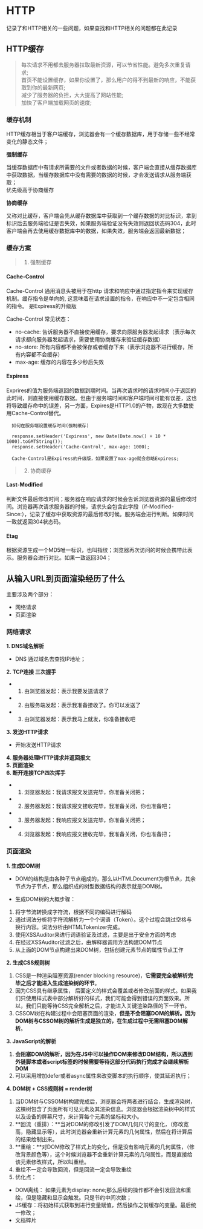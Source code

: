 # HTTP  
记录了和HTTP相关的一些问题，如果查找和HTTP相关的问题都在此记录

## HTTP缓存
> 每次请求不用都去服务器拉取最新资源，可以节省性能。避免多次重复请求;  
> 首页不能设置缓存，如果你设置了，那么用户的得不到最新的响应，不能获取到你的最新网页;  
> 减少了服务器的负担，大大提高了网站性能;    
> 加快了客户端加载网页的速度;  
 

### 缓存机制
HTTP缓存相当于客户端缓存，浏览器会有一个缓存数据库，用于存储一些不经常变化的静态文件；

**强制缓存**

当缓存数据库中有请求所需要的文件或者数据的时候，客户端会直接从缓存数据库中获取数据，当缓存数据库中没有需要的数据的时候，才会发送请求从服务端获取；  
优先级高于协商缓存

**协商缓存**

又称对比缓存，客户端会先从缓存数据库中获取到一个缓存数据的对比标识，拿到标识后去服务端验证是否失效，如果服务端验证没有失效则返回状态码304，此时客户端会再去使用缓存数据库中的数据，如果失效，服务端会返回最新数据；

### 缓存方案

> 1. 强制缓存
#### Cache-Control
Cache-Control 通用消息头被用于在http 请求和响应中通过指定指令来实现缓存机制。缓存指令是单向的, 这意味着在请求设置的指令，在响应中不一定包含相同的指令。
是Expiress的升级版  

Cache-Control 常见状态：
- no-cache: 告诉服务器不直接使用缓存，要求向原服务器发起请求（表示每次请求都向服务器发起请求，需要使用协商缓存来验证缓存数据）
- no-store: 所有内容都不会被保存或者缓存下来（表示浏览器不进行缓存，所有内容都不会缓存） 
- max-age: 缓存的内容在多少秒后失效

#### Expiress
Exprires的值为服务端返回的数据到期时间。当再次请求时的请求时间小于返回的此时间，则直接使用缓存数据。但由于服务端时间和客户端时间可能有误差，这也将导致缓存命中的误差，另一方面，Expires是HTTP1.0的产物，故现在大多数使用Cache-Control替代。  

```
  如何在服务端设置缓存时间(强制缓存)

  response.setHeader('Expiress', new Date(Date.now() + 10 * 1000).toGMTString());
  response.setHeader('Cache-Control', max-age: 1000);

  Cache-Control是Expiress的升级版，如果设置了max-age就会忽略Expiress;
```

> 2. 协商缓存
#### Last-Modified
判断文件最后修改时间；服务器在响应请求的时候会告诉浏览器资源的最后修改时间。浏览器再次请求服务器的时候，请求头会包含此字段（if-Modified-Since:），记录了缓存中获取资源的最后修改时候。服务端会进行判断。如果时间一致就返回304状态码。

#### Etag
根据资源生成一个MD5唯一标识，也叫指纹；浏览器再次访问的时候会携带此表示。服务器会进行对比。如果一致返回304；



## 从输入URL到页面渲染经历了什么
主要涉及两个部分：
- 网络请求
- 页面渲染

### 网络请求
**1. DNS域名解析**  
- DNS 通过域名去查找IP地址；

**2. TCP连接 三次握手**  
- 1. 由浏览器发起：表示我要发送请求了
- 2. 由服务端发起：表示我准备接收了。你可以发送了
- 3. 由浏览器发起：表示我马上就发，你准备接收吧  

**3. 发送HTTP请求**  
- 开始发送HTTP请求

**4. 服务器处理HTTP请求并返回报文**  
**5. 页面渲染**  
**6. 断开连接TCP四次挥手**  
- 1. 浏览器发起：我请求报文发送完毕，你准备关闭把；
- 2. 服务器发起：我请求报文接收完毕，我准备关闭，你也准备吧；
- 3. 服务器发起：我响应报文发送完毕，你准备关闭把；
- 4. 浏览器发起：我响应报文接收完毕，我准备关闭，你也准备把；

### 页面渲染
**1. 生成DOM树** 
- DOM的结构是由各种子节点组成的，那么以HTMLDocument为根节点，其余节点为子节点，那么组织成的树型数据结构的表示就是DOM树。

- 生成DOM树的大概步骤：
1. 将字节流转换成字符流，根据不同的编码进行解码
2. 通过词法分析将字符流解析为一个个词语（Token）。这个过程会跳过空格与换行内容。词法分析由HTMLTokenizer完成。
3. 使用XSSAuditor来进行词语验证及过滤，主要是出于安全方面的考虑
4. 在经过XSSAuditor过滤之后，由解释器调用方法构建DOM节点
5. 从上面的DOM节点构建出来DOM树，包括创建元素节点的属性节点工作  

**2. 生成CSS规则树**
1. CSS是一种渲染阻塞资源(render blocking resource)，**它需要完全被解析完毕之后才能进入生成渲染树的环节**。  
2. 因为CSS具有继承属性， 后面定义的样式会覆盖或者修改前面的样式。如果我们只使用样式表中部分解析好的样式，我们可能会得到错误的页面效果。所以，我们只能等待CSS完全解析之后，才能进入关键渲染路径的下一环节。
3. CSSOM树在构建过程中会阻塞页面的渲染，**但是不会阻塞DOM的解析。因为DOM树与CSSOM树的解析生成是独立的，在生成过程中无需阻塞DOM解析**。

**3. JavaScript的解析**
1. **会阻塞DOM的解析，因为在JS中可以操作DOM来修改DOM结构，所以遇到外链脚本或者script标签的时候需要等待这部分代码执行完成才会继续解析DOM**
2. 可以采用增加defer或者async属性来改变脚本的执行顺序，使其延迟执行；

**4. DOM树 + CSS规则树 = render树**
1. 当DOM树与CSSOM树构建完成后，浏览器会将两者进行结合，生成渲染树，这棵树包含了页面所有可见元素及其渲染信息。浏览器会根据渲染树中的样式以及设备的屏幕尺寸，来计算每个元素的坐标和大小。  
2. **回流（重排）：**当对DOM的修改引发了DOM几何尺寸的变化，（修改宽高，隐藏显示等），此时浏览器会重新计算元素的几何属性，然后在将计算后的结果绘制出来。
3. **重绘：**对DOM修改了样式上的变化，但是没有影响元素的几何属性，（修改背景颜色等），这个时候浏览器不会重新计算元素的几何属性，而是直接给该元素修改样式，所以叫重绘。
4. 重绘不一定会导致回流，但是回流一定会导致重绘
5. 优化点：
- DOM离线： 如果元素为display: none;那么后续的操作都不会引发回流和重绘，但是隐藏和显示会触发。只是节约中间次数；
- JS缓存：将初始样式获取到进行变量赋值，然后操作之前缓存的变量。最后统一修改；
- 文档碎片





